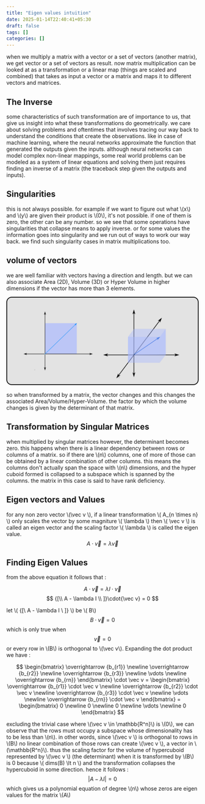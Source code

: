 ```yaml
---
title: "Eigen values intuition"
date: 2025-01-14T22:40:41+05:30
draft: false
tags: []
categories: []
---
```

when we multiply a matrix with a vector or a set of vectors (another matrix), we get vector or a set of vectors as result. now matrix multiplication can be looked at as a transformation or a linear map (things are scaled and combined) that takes as input a vector or a matrix and maps it to different vectors and matrices.

## The Inverse
some characteristics of such transformation are of importance to us, that give us insight into what these transformations do geometrically. we care about solving problems and oftentimes that involves tracing our way back to understand the conditions that create the observations. like in case of machine learning, where the neural networks approximate the function that generated the outputs given the inputs. although neural networks can model complex non-linear mappings, some real world problems can be modeled as a system of linear equations and solving them just requires finding an inverse of a matrix (the traceback step given the outputs and inputs).

## Singularities
this is not always possible. for example if we want to figure out what \\(x\\) and \\(y\\) are given their product is \\(0\\), it's not possible. if one of them is zero, the other can be any number. so we see that some operations have singularities that collapse means to apply inverse. or for some values the information goes into singularity and we run out of ways to work our way back. we find such singularity cases in matrix multiplications too.

## volume of vectors
we are well familiar with vectors having a direction and length. but we can also associate Area (2D), Volume (3D) or Hyper Volume in higher dimensions if the vector has more than 3 elements.

![](images/vector_volume.png)

so when transformed by a matrix, the vector changes and this changes the associated Area/Volume/Hyper-Volume. the factor by which the volume changes is given by the determinant of that matrix. 

## Transformation by Singular Matrices
when multiplied by singular matrices however, the determinant becomes zero. this happens when there is a linear dependency between rows or columns of a matrix. so if there are \\(n\\) columns, one of more of those can be obtained by a linear combination of other columns. this means the columns don't actually span the space with \\(n\\) dimensions, and the hyper cuboid formed is collapsed to a subspace which is spanned by the columns. the matrix in this case is said to have rank deficiency.

## Eigen vectors and Values
for any non zero vector \\(\vec v \\), if a linear transformation \\( A_{n \times n} \\) only scales the vector by some magniture \\( \lambda \\) then \\( \vec v \\) is called an eigen vector and the scaling factor \\( \lambda \\) is called the eigen value.
$$ A \cdot \vec v = \lambda \vec v $$

## Finding Eigen Values
from the above equation it follows that :

$$ A \cdot \vec v = \lambda I \cdot \vec v $$
$$ {[\\ A - \lambda I \\ ]}\cdot{\vec v}  = 0 $$

let \\( {[\\ A - \lambda I \\ ]} \\) be \\( B\\)
$$ B \cdot \vec v = 0 $$
which is only true when
$$\vec v = 0 $$ 
or every row in \\(B\\) is orthogonal to \\(\vec v\\). Expanding the dot product we have :

$$
\begin{bmatrix}
    \overrightarrow {b_{r1}}  \newline
    \overrightarrow {b_{r2}}  \newline
    \overrightarrow {b_{r3}}  \newline
   \vdots \newline
    \overrightarrow {b_{rn}} 
\end{bmatrix} \cdot \vec v = 
\begin{bmatrix}
    \overrightarrow {b_{r1}} \cdot \vec v \newline
    \overrightarrow {b_{r2}} \cdot \vec v \newline
    \overrightarrow {b_{r3}} \cdot \vec v \newline
   \vdots \newline
    \overrightarrow {b_{rn}} \cdot \vec v
\end{bmatrix} = 
\begin{bmatrix}
    0 \newline
    0 \newline
    0 \newline
   \vdots \newline
    0
\end{bmatrix}
$$

excluding the trivial case where \\(\vec v \in \mathbb{R^n}\\) is \\(0\\), we can observe that the rows must occupy a subspace whose dimensionality has to be less than \\(n\\). in other words, since \\(\vec v \\) is orthogonal to rows in \\(B\\) no linear combination of those rows can create \\(\vec v \\), a vector in \\(\mathbb{R^n}\\). thus the scaling factor for the volume of hypercuboid represented by \\(\vec v \\) (the determinant) when it is transformed by \\(B\\) is 0 because \\( dims(B) \lt n \\) and the transformation collapses the hypercuboid in some direction.
hence it follows :
$$
| A - \lambda I | = 0
$$
which gives us a polynomial equation of degree \\(n\\) whose zeros are eigen values for the matrix \\(A\\)
